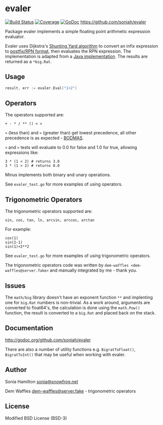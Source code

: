 evaler
======

[![Build Status](https://travis-ci.org/soniah/evaler.svg?branch=master)](https://travis-ci.org/soniah/evaler)
[![Coverage](http://gocover.io/_badge/github.com/soniah/evaler)](http://gocover.io/github.com/soniah/evaler)
[![GoDoc](https://godoc.org/github.com/soniah/evaler?status.png)](http://godoc.org/github.com/soniah/evaler)
https://github.com/soniah/evaler

Package evaler implements a simple floating point arithmetic expression evaluator.

Evaler uses Dijkstra's [Shunting Yard algorithm](http://en.wikipedia.org/wiki/Shunting-yard_algorithm) to convert an
infix expression to [postfix/RPN format](http://en.wikipedia.org/wiki/Reverse_Polish_notation), then evaluates
the RPN expression. The implementation is adapted from a [Java implementation](http://willcode4beer.com/design.jsp?set=evalInfix). The results
are returned as a `*big.Rat`.

Usage
-----

```go
result, err := evaler.Eval("1+2")
```

Operators
---------

The operators supported are:

```+ - * / ** () < >```

`<` (less than) and `>` (greater than) get lowest precedence, all other
precedence is as expected -
[BODMAS](http://www.mathsisfun.com/operation-order-bodmas.html).

`<` and `>` tests will evaluate to 0.0 for false and 1.0 for true, allowing
expressions like:

```
3 * (1 < 2) # returns 3.0
3 * (1 > 2) # returns 0.0
```

Minus implements both binary and unary operations.

See `evaler_test.go` for more examples of using operators.

Trigonometric Operators
-----------------------

The trigonometric operators supported are:

```sin, cos, tan, ln, arcsin, arccos, arctan```

For example:

```
cos(1)
sin(2-1)
sin(1)+2**2
```

See `evaler_test.go` for more examples of using trigonometric operators.

The trigonometric operators code was written by `dem-waffles
<dem-waffles@server.fake>` and manually integrated by me - thank you.

Issues
------

The `math/big` library doesn't have an exponent function `**` and implenting one
for `big.Rat` numbers is non-trivial. As a work around, arguments are converted
to float64's, the calculation is done using the `math.Pow()` function, the
result is converted to a `big.Rat` and placed back on the stack.

Documentation
-------------

http://godoc.org/github.com/soniah/evaler

There are also a number of utility functions e.g. `BigratToFloat()`,
`BigratToInt()` that may be useful when working with evaler.

Author
------

Sonia Hamilton sonia@snowfrog.net

Dem Waffles dem-waffles@server.fake - trigonometric operators


License
-------

Modified BSD License (BSD-3)

